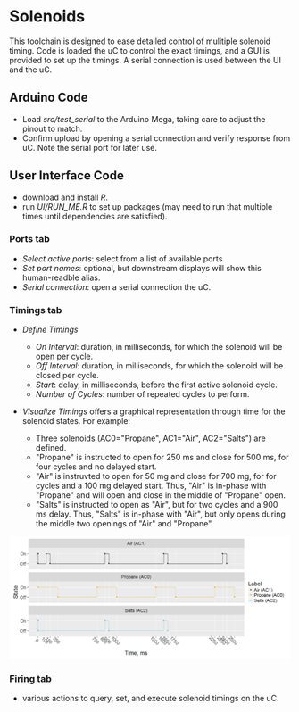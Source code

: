 # Solenoids

This toolchain is designed to ease detailed control of mulitiple solenoid timing.  Code is loaded the uC to control the exact timings, and a GUI is provided to set up the timings.  A serial connection is used between the UI and the uC.

## Arduino Code

* Load *src/test_serial* to the Arduino Mega, taking care to adjust the pinout to match.
* Confirm upload by opening a serial connection and verify response from uC.  Note the serial port for later use.

## User Interface Code

* download and install *R*.
* run *UI/RUN_ME.R* to set up packages (may need to run that multiple times until dependencies are satisfied).

### Ports tab

* *Select active ports*: select from a list of available ports
* *Set port names*: optional, but downstream displays will show this human-readble alias.
* *Serial connection*: open a serial connection the uC.

### Timings tab

* *Define Timings*
    * *On Interval*: duration, in milliseconds, for which the solenoid will be open per cycle.
    * *Off Interval*: duration, in milliseconds, for which the solenoid will be closed per cycle.
    * *Start*: delay, in milliseconds, before the first active solenoid cycle.
    * *Number of Cycles*: number of repeated cycles to perform.

* *Visualize Timings* offers a graphical representation through time for the solenoid states.  For example:
    * Three solenoids (AC0="Propane", AC1="Air", AC2="Salts") are defined.
    * "Propane" is instructed to open for 250 ms and close for 500 ms, for four cycles and no delayed start.
	* "Air" is instruvted to open for 50 mg and close for 700 mg, for for cycles and a 100 mg delayed start.  Thus, "Air" is in-phase with "Propane" and will open and close in the middle of "Propane" open.
	* "Salts" is instructed to open as "Air", but for two cycles and a 900 ms delay.  Thus, "Salts" is in-phase with "Air", but only opens during the middle two openings of "Air" and "Propane".

![timing plot](timings.png)

### Firing tab

* various actions to query, set, and execute solenoid timings on the uC.

